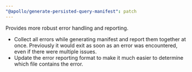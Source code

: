 ```yaml
---
"@apollo/generate-persisted-query-manifest": patch
---
```


Provides more robust error handling and reporting.

* Collect all errors while generating manifest and report them together at once. Previously it would exit as soon as an error was encountered, even if there were multiple issues.
* Update the error reporting format to make it much easier to determine which file contains the error.

